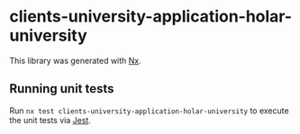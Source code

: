 # clients-university-application-holar-university

This library was generated with [Nx](https://nx.dev).

## Running unit tests

Run `nx test clients-university-application-holar-university` to execute the unit tests via [Jest](https://jestjs.io).
